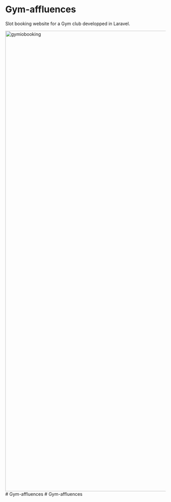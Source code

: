 # Gym-affluences
Slot booking website for a Gym club developped in Laravel.

<img width="1440" alt="gymiobooking" src="https://user-images.githubusercontent.com/61420084/109725170-0946e100-7bb1-11eb-89e2-609240d84554.png">
# Gym-affluences
# Gym-affluences
